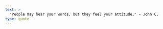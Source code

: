 ```yaml
---
text: >
  "People may hear your words, but they feel your attitude." - John C. Maxwell
type: quote
---
```

